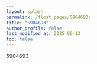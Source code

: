 ```yaml
---
layout: splash
permalink: /float_pages/5904693/
title: "5904693"
author_profile: false
last_modified_at: 2025-06-13
toc: false
---
```

 
5904693
